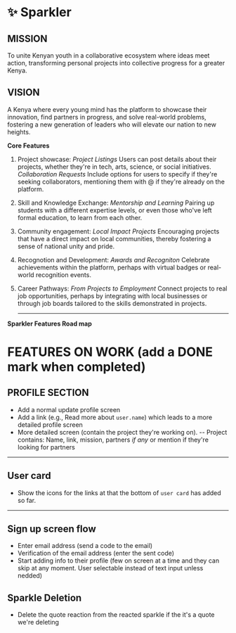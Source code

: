# ✨ Sparkler

## MISSION

To unite Kenyan youth in a collaborative ecosystem where ideas meet action, transforming personal projects into collective progress for a greater Kenya.

## VISION

A Kenya where every young mind has the platform to showcase their innovation, find partners in progress, and solve real-world problems, fostering a new generation of leaders who will elevate our nation to new heights.

**Core Features**

1. Project showcase:
   _Project Listings_ Users can post details about their projects, whether they're in tech, arts, science, or social initiatives.
   _Collaboration Requests_ Include options for users to specify if they're seeking collaborators, mentioning them with @ if they're already on the platform.

2. Skill and Knowledge Exchange:
   _Mentorship and Learning_ Pairing up students with a different expertise levels, or even those who've left formal education, to learn from each other.

3. Community engagement:
   _Local Impact Projects_ Encouraging projects that have a direct impact on local communities, thereby fostering a sense of national unity and pride.

4. Recognotion and Development:
   _Awards and Recogniton_ Celebrate achievements within the platform, perhaps with virtual badges or real-world recognition events.

5. Career Pathways:
   _From Projects to Employment_ Connect projects to real job opportunities, perhaps by integrating with local businesses or through job boards tailored to the skills demonstrated in projects.

   ***

**Sparkler Features Road map**

# FEATURES ON WORK (add a DONE mark when completed)

## **PROFILE SECTION**

- Add a normal update profile screen
- Add a link (e.g., Read more about `user.name`) which leads to a more detailed profile screen
- More detailed screen (contain the project they're working on).
  -- Project contains: Name, link, mission, partners _if any_ or mention if they're looking for partners

---

## User card

- Show the icons for the links at that the bottom of `user card` has added so far.

---

## Sign up screen flow

- Enter email address (send a code to the email)
- Verification of the email address (enter the sent code)
- Start adding info to their profile (few on screen at a time and they can skip at any moment. User selectable instead of text input unless nedded)

## Sparkle Deletion

- Delete the quote reaction from the reacted sparkle if the it's a quote we're deleting
